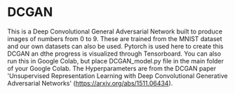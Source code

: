 # DCGAN
This is a Deep Convolutional General Adversarial Network built to produce images of numbers from 0 to 9. These are trained from the MNIST dataset and our own datasets can also be used. Pytorch is used here to create this DCGAN an dthe progress is visualized through Tensorboard. You can also run this in Google Colab, but place DCGAN_model.py file in the main folder of your Google Colab. The Hyperparameters are from the DCGAN paper 'Unsupervised Representation Learning with Deep Convolutional Generative Adversarial Networks' (https://arxiv.org/abs/1511.06434).
